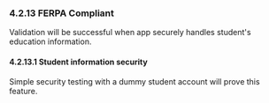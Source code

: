 ### 4.2.13 FERPA Compliant

Validation will be successful when app securely handles student's education information.

#### 4.2.13.1 Student information security

Simple security testing with a dummy student account will prove this feature.

